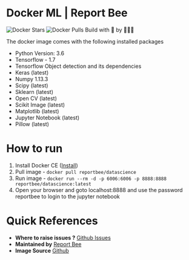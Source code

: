 # Docker ML | Report Bee

![Docker Stars](https://img.shields.io/docker/stars/reportbee/datascience.svg?style=flat-square)  ![Docker Pulls](https://img.shields.io/docker/pulls/reportbee/datascience.svg?style=flat-square)   Build with 🍯 by 🐝🐝🐝

The docker image comes with the following installed packages

  - Python Version: 3.6 
  - Tensorflow - 1.7
  - Tensorflow Object detection and its dependencies
  - Keras (latest)
  - Numpy 1.13.3
  - Scipy (latest)
  - Sklearn (latest)
  - Open CV (latest)
  - Scikit Image (latest)
  - Matplotlib (latest)
  - Jupyter Notebook (latest)
  - Pillow (latest)

# How to run

  1. Install Docker CE ([Install])
  2. Pull image - `docker pull reportbee/datascience`
  3. Run image - `docker run --rm -d -p 6006:6006 -p 8888:8888 reportbee/datascience:latest`
  4. Open your browser and goto localhost:8888 and use the password reportbee to login to the jupyter notebook

# Quick References

  - **Where to raise issues ?**
  [Github Issues]
  - **Maintained by**
  [Report Bee]
  - **Image Source**
  [Github]
   
[Install]: <https://www.docker.com/community-edition>
[Github]: <https://github.com/reportbee/docker-ml>
[Github Issues]: <https://github.com/reportbee/docker-ml/issues>
[Report Bee]: <https://www.reportbee.com>